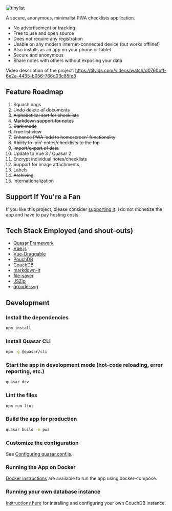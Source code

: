 ![tinylist](https://raw.githubusercontent.com/baggachipz/tinylist/master/src/assets/tinylist-yellow.svg)

A secure, anonymous, minimalist PWA checklists application.

* No advertisement or tracking
* Free to use and open source
* Does not require any registration
* Usable on any modern internet-connected device (but works offline!)
* Also installs as an app on your phone or tablet
* Secure and anonymous
* Share notes with others without exposing your data

Video description of the project:
https://tilvids.com/videos/watch/d0760bff-6e2a-4435-b056-766d03c85fe3

## Feature Roadmap
1. Squash bugs
2. ~~Undo delete of documents~~
3. ~~Alphabetical sort for checklists~~
4. ~~Markdown support for notes~~
5. ~~Dark mode~~
6. ~~True list view~~
7. ~~Enhance PWA 'add to homescreen' functionality~~
8. ~~Ability to 'pin' notes/checklists to the top~~
9. ~~Import/export of data~~
10. Update to Vue 3 / Quasar 2
11. Encrypt individual notes/checklists
12. Support for image attachments
13. Labels
14. ~~Archiving~~
15. Internationalization

## Support If You're a Fan
If you like this project, please consider [supporting it](https://ko-fi.com/tinylist). I do not monetize the app and have to pay hosting costs.

## Tech Stack Employed (and shout-outs)
* [Quasar Framework](https://quasar.dev/)
* [Vue.js](https://vuejs.org/)
* [Vue-Draggable](https://github.com/SortableJS/Vue.Draggable)
* [PouchDB](https://pouchdb.com/)
* [CouchDB](http://couchdb.apache.org/)
* [markdown-it](https://github.com/markdown-it/markdown-it)
* [file-saver](https://github.com/eligrey/FileSaver.js)
* [JSZip](https://github.com/Stuk/jszip)
* [qrcode-svg](https://github.com/papnkukn/qrcode-svg)

## Development
### Install the dependencies
```bash
npm install
```

### Install Quasar CLI ###
```bash
npm -g @quasar/cli
```

### Start the app in development mode (hot-code reloading, error reporting, etc.)
```bash
quasar dev
```

### Lint the files
```bash
npm run lint
```

### Build the app for production
```bash
quasar build -m pwa
```

### Customize the configuration
See [Configuring quasar.conf.js](https://quasar.dev/quasar-cli/quasar-conf-js).

### Running the App on Docker
[Docker instructions](Docker.md) are available to run the app using docker-compose.

### Running your own database instance ###
[Instructions  here](https://github.com/baggachipz/tinylist/wiki/Configuring-CouchDB-for-use-with-TinyList) for installing and configuring your own CouchDB instance.
